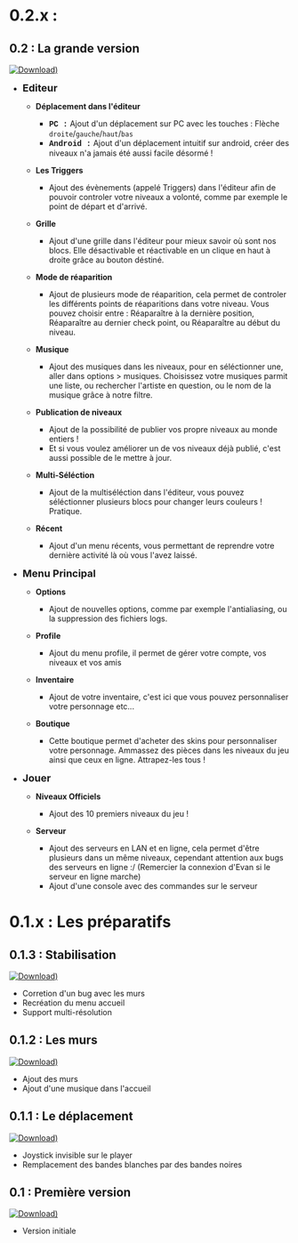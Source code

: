 <!-- TITLE: Changlogs -->
<!-- SUBTITLE: La liste des changements effectués à chaque version -->

# 0.2.x : 
## 0.2 : La grande version
[![Download)](https://img.shields.io/badge/Download-0.2-blue.svg?style=flat-square)](https://github.com/06-Games/Angry-Dash/releases/tag/0.2)

* <span style="font-size: 18px;">**Editeur**</span>
  * **Déplacement dans l'éditeur**
	  * <span style="font-family: Courier New; font-weight: bold;">PC :</span> Ajout d'un déplacement sur PC avec les touches : Flèche `droite`/`gauche`/`haut`/`bas`
    * <span style="font-family: Courier New; font-weight: bold;">Android :</span> Ajout d'un déplacement intuitif sur android, créer des niveaux n'a jamais été aussi facile désormé !

  * **Les Triggers**
    * Ajout des évènements (appelé Triggers) dans l'éditeur afin de pouvoir controler votre niveaux a volonté, comme par exemple le point de départ et d'arrivé.

  * **Grille**
    * Ajout d'une grille dans l'éditeur pour mieux savoir où sont nos blocs. Elle désactivable et réactivable en un clique en haut à droite grâce au bouton déstiné.

  * **Mode de réaparition**
    * Ajout de plusieurs mode de réaparition, cela permet de controler les différents points de réaparitions dans votre niveau. Vous pouvez choisir entre : Réaparaître à la dernière position, Réaparaître au dernier check point, ou Réaparaître au début du niveau.

  * **Musique**
    * Ajout des musiques dans les niveaux, pour en séléctionner une, aller dans options > musiques. Choisissez votre musiques parmit une liste, ou  rechercher l'artiste en question, ou le nom de la musique grâce à notre filtre.
    
  * **Publication de niveaux**
    * Ajout de la possibilité de publier vos propre niveaux au monde entiers !
    * Et si vous voulez améliorer un de vos niveaux déjà publié, c'est aussi possible de le mettre à jour.
   
  * **Multi-Séléction**
	  * Ajout de la multiséléction dans l'éditeur, vous pouvez séléctionner plusieurs blocs pour changer leurs couleurs ! Pratique.

  *  **Récent**
     * Ajout d'un menu récents, vous permettant de reprendre votre dernière activité là où vous l'avez laissé.
    
* <span style="font-size: 18px;">**Menu Principal**</span>
  * **Options**
    * Ajout de nouvelles options, comme par exemple l'antialiasing, ou la suppression des fichiers logs.
  
  * **Profile**
    * Ajout du menu profile, il permet de gérer votre compte, vos niveaux et vos amis
  
  * **Inventaire**
    * Ajout de votre inventaire, c'est ici que vous pouvez personnaliser votre personnage etc...
  
  * **Boutique**
    * Cette boutique permet d'acheter des skins pour personnaliser votre personnage. Ammassez des pièces dans les niveaux du jeu ainsi que ceux en ligne. Attrapez-les tous !
  
* <span style="font-size: 18px;">**Jouer**</span>
  * **Niveaux Officiels**
    * Ajout des 10 premiers niveaux du jeu !
  
  * **Serveur** 
    * Ajout des serveurs en LAN et en ligne, cela permet d'être plusieurs dans un même niveaux, cependant attention aux bugs des serveurs en ligne :/ (Remercier la connexion d'Evan si le serveur en ligne marche)
    * Ajout d'une console avec des commandes sur le serveur

# 0.1.x : Les préparatifs
## 0.1.3 : Stabilisation
[![Download)](https://img.shields.io/badge/Download-0.1.3-blue.svg?style=flat-square)](https://github.com/06-Games/Angry-Dash/releases/tag/0.1.3)
* Corretion d'un bug avec les murs
* Recréation du menu accueil
* Support multi-résolution

## 0.1.2 : Les murs
[![Download)](https://img.shields.io/badge/Download-0.1.2-blue.svg?style=flat-square)](https://github.com/06-Games/Angry-Dash/releases/tag/0.1.2)
* Ajout des murs
* Ajout d'une musique dans l'accueil

## 0.1.1 : Le déplacement
[![Download)](https://img.shields.io/badge/Download-0.1.1-blue.svg?style=flat-square)](https://github.com/06-Games/Angry-Dash/releases/tag/0.1.1)
* Joystick invisible sur le player
* Remplacement des bandes blanches par des bandes noires

## 0.1 : Première version
[![Download)](https://img.shields.io/badge/Download-0.1-blue.svg?style=flat-square)](https://github.com/06-Games/Angry-Dash/releases/tag/0.1)
* Version initiale
